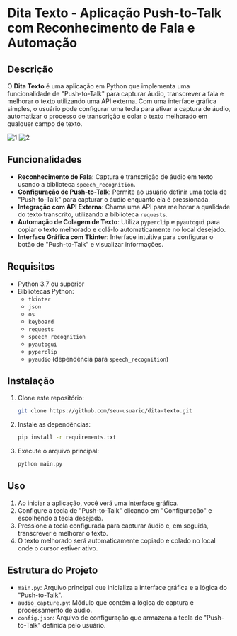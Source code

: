 
# Dita Texto - Aplicação Push-to-Talk com Reconhecimento de Fala e Automação

## Descrição

O **Dita Texto** é uma aplicação em Python que implementa uma funcionalidade de "Push-to-Talk" para capturar áudio, transcrever a fala e melhorar o texto utilizando uma API externa. Com uma interface gráfica simples, o usuário pode configurar uma tecla para ativar a captura de áudio, automatizar o processo de transcrição e colar o texto melhorado em qualquer campo de texto.

![1](https://github.com/user-attachments/assets/89ddfccc-ae98-4290-9627-45356dc0aa7e)
![2](https://github.com/user-attachments/assets/d0297917-517d-4d38-bee7-cfa8d63a246e)


## Funcionalidades

- **Reconhecimento de Fala**: Captura e transcrição de áudio em texto usando a biblioteca `speech_recognition`.
- **Configuração de Push-to-Talk**: Permite ao usuário definir uma tecla de "Push-to-Talk" para capturar o áudio enquanto ela é pressionada.
- **Integração com API Externa**: Chama uma API para melhorar a qualidade do texto transcrito, utilizando a biblioteca `requests`.
- **Automação de Colagem de Texto**: Utiliza `pyperclip` e `pyautogui` para copiar o texto melhorado e colá-lo automaticamente no local desejado.
- **Interface Gráfica com Tkinter**: Interface intuitiva para configurar o botão de "Push-to-Talk" e visualizar informações.

## Requisitos

- Python 3.7 ou superior
- Bibliotecas Python:
  - `tkinter`
  - `json`
  - `os`
  - `keyboard`
  - `requests`
  - `speech_recognition`
  - `pyautogui`
  - `pyperclip`
  - `pyaudio` (dependência para `speech_recognition`)

## Instalação

1. Clone este repositório:
   ```bash
   git clone https://github.com/seu-usuario/dita-texto.git
   ```

2. Instale as dependências:
   ```bash
   pip install -r requirements.txt
   ```

3. Execute o arquivo principal:
   ```bash
   python main.py
   ```

## Uso

1. Ao iniciar a aplicação, você verá uma interface gráfica.
2. Configure a tecla de "Push-to-Talk" clicando em "Configuração" e escolhendo a tecla desejada.
3. Pressione a tecla configurada para capturar áudio e, em seguida, transcrever e melhorar o texto.
4. O texto melhorado será automaticamente copiado e colado no local onde o cursor estiver ativo.

## Estrutura do Projeto

- `main.py`: Arquivo principal que inicializa a interface gráfica e a lógica do "Push-to-Talk".
- `audio_capture.py`: Módulo que contém a lógica de captura e processamento de áudio.
- `config.json`: Arquivo de configuração que armazena a tecla de "Push-to-Talk" definida pelo usuário.

